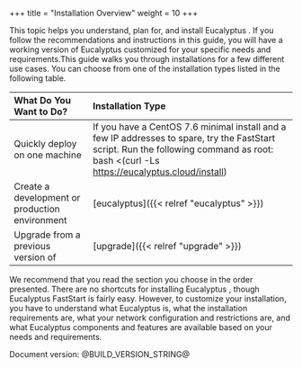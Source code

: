+++
title = "Installation Overview"
weight = 10
+++

This topic helps you understand, plan for, and install Eucalyptus . If you follow the recommendations and instructions in this guide, you will have a working version of Eucalyptus customized for your specific needs and requirements.This guide walks you through installations for a few different use cases. You can choose from one of the installation types listed in the following table. 



| What Do You Want to Do? | Installation Type | 
|  :---- |  :---- | 
| Quickly deploy on one machine | If you have a CentOS 7.6 minimal install and a few IP addresses to spare, try the FastStart script. Run the following command as root: bash <(curl -Ls https://eucalyptus.cloud/install) | 
| Create a development or production environment | [eucalyptus]({{< relref "eucalyptus" >}}) | 
| Upgrade from a previous version of | [upgrade]({{< relref "upgrade" >}}) | 

We recommend that you read the section you choose in the order presented. There are no shortcuts for installing Eucalyptus , though Eucalyptus FastStart is fairly easy. However, to customize your installation, you have to understand what Eucalyptus is, what the installation requirements are, what your network configuration and restrictions are, and what Eucalyptus components and features are available based on your needs and requirements. 

Document version: @BUILD_VERSION_STRING@ 

